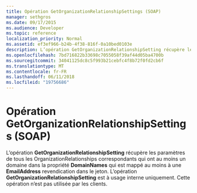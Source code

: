```yaml
---
title: Opération GetOrganizationRelationshipSettings (SOAP)
manager: sethgros
ms.date: 09/17/2015
ms.audience: Developer
ms.topic: reference
localization_priority: Normal
ms.assetid: ef3ef966-b24b-4f38-816f-0a10bed0103e
description: L’opération GetOrganizationRelationshipSetting récupère les paramètres de tous les OrganizationRelationships correspondants qui ont au moins un domaine dans la propriété DomainNames qui mappe sur au moins un EmailAddress revendication dans le jeton. L’opération GetOrganizationRelationshipSetting est à usage interne uniquement. Cette opération n’est pas utilisée par les clients.
ms.openlocfilehash: 7bd716822b33698c7055058f39af44d05ba4700b
ms.sourcegitcommit: 34041125dc8c5f993b21cebfc4f8b72f0fd2cb6f
ms.translationtype: MT
ms.contentlocale: fr-FR
ms.lasthandoff: 06/11/2018
ms.locfileid: "19756686"
---
```

# <a name="getorganizationrelationshipsettings-operation-soap"></a>Opération GetOrganizationRelationshipSettings (SOAP)

L’opération **GetOrganizationRelationshipSetting** récupère les paramètres de tous les OrganizationRelationships correspondants qui ont au moins un domaine dans la propriété **DomainNames** qui est mappé au moins à une **EmailAddress** revendication dans le jeton. L’opération **GetOrganizationRelationshipSetting** est à usage interne uniquement. Cette opération n’est pas utilisée par les clients. 
  


